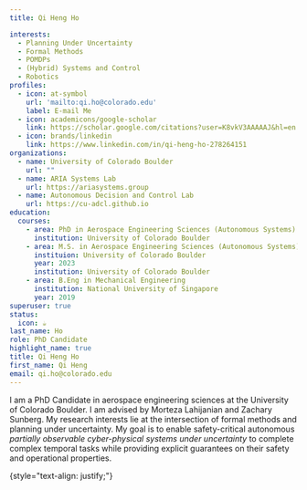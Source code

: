 ```yaml
---
title: Qi Heng Ho

interests:
  - Planning Under Uncertainty
  - Formal Methods
  - POMDPs
  - (Hybrid) Systems and Control
  - Robotics
profiles:
  - icon: at-symbol
    url: 'mailto:qi.ho@colorado.edu'
    label: E-mail Me
  - icon: academicons/google-scholar
    link: https://scholar.google.com/citations?user=K8vkV3AAAAAJ&hl=en
  - icon: brands/linkedin
    link: https://www.linkedin.com/in/qi-heng-ho-278264151
organizations:
  - name: University of Colorado Boulder
    url: ""
  - name: ARIA Systems Lab
    url: https://ariasystems.group
  - name: Autonomous Decision and Control Lab
    url: https://cu-adcl.github.io
education:
  courses:
    - area: PhD in Aerospace Engineering Sciences (Autonomous Systems)
      institution: University of Colorado Boulder
    - area: M.S. in Aerospace Engineering Sciences (Autonomous Systems)
      instituion: University of Colorado Boulder
      year: 2023
      institution: University of Colorado Boulder
    - area: B.Eng in Mechanical Engineering
      institution: National University of Singapore
      year: 2019
superuser: true
status:
  icon: ☕️
last_name: Ho
role: PhD Candidate
highlight_name: true
title: Qi Heng Ho
first_name: Qi Heng
email: qi.ho@colorado.edu
---
```

I am a PhD Candidate in aerospace engineering sciences at the University of Colorado Boulder. I am advised by Morteza Lahijanian and Zachary Sunberg. My research interests lie at the intersection of formal methods and planning under uncertainty. My goal is to enable safety-critical autonomous *partially observable cyber-physical systems* *under uncertainty* to complete complex temporal tasks while providing explicit guarantees on their safety and operational properties.

{style="text-align: justify;"}
